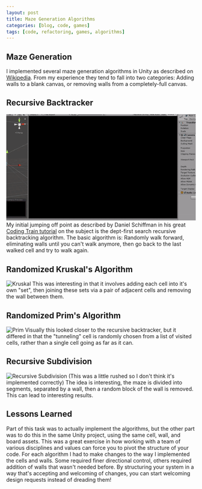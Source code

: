 ```yaml
---
layout: post
title: Maze Generation Algorithms
categories: [blog, code, games]
tags: [code, refactoring, games, algorithms]
---
```


## Maze Generation
I implemented several maze generation algorithms in Unity as described on [Wikipedia]({https://en.wikipedia.org/wiki/Maze_generation_algorithm}).  From my experience they tend to fall into two categories: Adding walls to a blank canvas, or removing walls from a completely-full canvas.

## Recursive Backtracker
![Recursive Backtracker](/images/ISxSrYz740kGtPtX(1).gif)
My initial jumping off point as described by Daniel Schiffman in his great [Coding Train tutorial]({https://thecodingtrain.com/CodingChallenges/010.1-maze-dfs-p5.html}) on the subject is the dept-first search recursive backtracking algorithm.  The basic algorithm is:
Randomly walk forward, eliminating walls until you can't walk anymore, then go back to the last walked cell and try to walk again.

## Randomized Kruskal's Algorithm
![Kruskal](/videos/kaJiQXdKKp9qoZNA.gif)
This was interesting in that it involves adding each cell into it's own "set", then joining these sets via a pair of adjacent cells and removing the wall between them.

## Randomized Prim's Algorithm
![Prim](/videos/xo3jgb_haWcO8aYz.gif)
Visually this looked closer to the recursive backtracker, but it differed in that the "tunneling" cell is randomly chosen from a list of visited cells, rather than a single cell going as far as it can.

## Recursive Subdivision
![Recursive Subdivision](/image/EKPTHpIXYAE7D0.jfif)
(This was a little rushed so I don't think it's implemented correctly) The idea is interesting, the maze is divided into segments, separated by a wall, then a random block of the wall is removed.  This can lead to interesting results.


## Lessons Learned
Part of this task was to actually implement the algorithms, but the other part was to do this in the same Unity project, using the same cell, wall, and board assets.  This was a great exercise in how working with a team of various disciplines and values can force you to pivot the structure of your code.  For each algorithm I had to make changes to the way I implemented the cells and walls.  Some required finer directional control, others required addition of walls that wasn't needed before.  By structuring your system in a way that's accepting and welcoming of changes, you can start welcoming design requests instead of dreading them!
